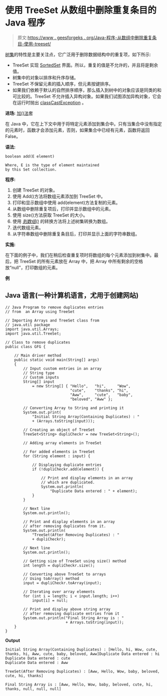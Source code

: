 # 使用 TreeSet 从数组中删除重复条目的 Java 程序

> 原文:[https://www . geesforgeks . org/Java-程序-从数组中删除重复条目-使用-treeset/](https://www.geeksforgeeks.org/java-program-to-remove-duplicate-entries-from-an-array-using-treeset/)

[树集](https://www.geeksforgeeks.org/treeset-in-java-with-examples/)的特性是主要关注点，它广泛用于删除数据结构中的重复项，如下所示:

*   TreeSet 实现 [SortedSet](https://www.geeksforgeeks.org/sortedset-java-examples/) 界面。所以，重复的值是不允许的，并且将是剩余值。
*   树集中的对象以排序和升序存储。
*   TreeSet 不保留元素的插入顺序，但元素按键排序。
*   如果我们依赖于默认的自然排序顺序，那么插入到树中的对象应该是同类的和可比较的。TreeSet 不允许插入异构对象。如果我们试图添加异构对象，它会在运行时抛出 [classCastException](https://www.geeksforgeeks.org/built-exceptions-java-examples/) 。

**进场:** [加()法](https://www.geeksforgeeks.org/set-add-method-in-java-with-examples/)套

在 Java 中，它在上下文中用于将特定元素添加到集合中。只有当集合中没有指定的元素时，函数才会添加元素，否则，如果集合中已经有元素，函数将返回 False。

**语法:**

```
boolean add(E element)

Where, E is the type of element maintained
by this Set collection.
```

**程序:**

1.  创建 TreeSet 的对象。
2.  使用 Add()方法将数组元素添加到 TreeSet 中。
3.  打印和显示数组中使用 add(element)方法复制的元素。
4.  从数组中删除重复项后，打印并显示数组中的元素。
5.  使用 size()方法获取 TreeSet 的大小。
6.  使用 [*到数组()*](https://www.geeksforgeeks.org/set-toarray-method-in-java-with-example/) 的转换方法将上述树集转换为数组。
7.  迭代数组元素。
8.  从字符串数组中删除重复条目后，打印并显示上面的字符串数组。

**实施:**

在下面的例子中，我们在稍后检查重复项时将数组的每个元素添加到树集中。最后，把 TreeSet 的所有元素放在 Array 中，把 Array 中所有剩余的空格放“null”，打印数组的元素。

**例**

## Java 语言(一种计算机语言，尤用于创建网站)

```
// Java Program to remove duplicates entries
// from  an Array using TreeSet

// Importing Arrays and TreeSet class from
// java.util package
import java.util.Arrays;
import java.util.TreeSet;

// Class to remove duplicates
public class GFG {

    // Main driver method
    public static void main(String[] args)
    {
        // Input custom entries in an array
        // String type
        // Custom inputs
        String[] input
            = new String[] { "Hello",   "hi",     "Wow",
                             "cute",    "thanks", "hi",
                             "Aww",     "cute",   "baby",
                             "beloved", "Aww" };

        // Converting Array to String and printing it
        System.out.print(
            "Initial String Array(Containing Duplicates) : "
            + (Arrays.toString(input)));

        // Creating an object of TreeSet
        TreeSet<String> dupliCheckr = new TreeSet<String>();

        // Adding array elements in TreeSet

        // For added elements in TreeSet
        for (String element : input) {

            // Displaying duplicate entries
            if (!dupliCheckr.add(element)) {

                // Print and display elements in an array
                // which are duplicated.
                System.out.println(
                    "Duplicate Data entered : " + element);
            }
        }

        // Next line
        System.out.println();

        // Print and display elements in an array
        // after removing duplicates from it.
        System.out.println(
            "TreeSet(After Removing Duplicates) : "
            + dupliCheckr);

        // Next line
        System.out.println();

        // Getting size of TreeSet using size() method
        int length = dupliCheckr.size();

        // Converting above TreeSet to arrays
        // Using toArray() method
        input = dupliCheckr.toArray(input);

        // Iterating over array elements
        for (int i = length; i < input.length; i++)
            input[i] = null;

        // Print and display above string array
        // after removing duplicate entries from it
        System.out.println("Final String Array is : "
                           + Arrays.toString(input));
    }
}
```

**Output**

```
Initial String Array(Containing Duplicates) : [Hello, hi, Wow, cute, thanks, hi, Aww, cute, baby, beloved, Aww]Duplicate Data entered : hi
Duplicate Data entered : cute
Duplicate Data entered : Aww

TreeSet(After Removing Duplicates) : [Aww, Hello, Wow, baby, beloved, cute, hi, thanks]

Final String Array is : [Aww, Hello, Wow, baby, beloved, cute, hi, thanks, null, null, null]
```
